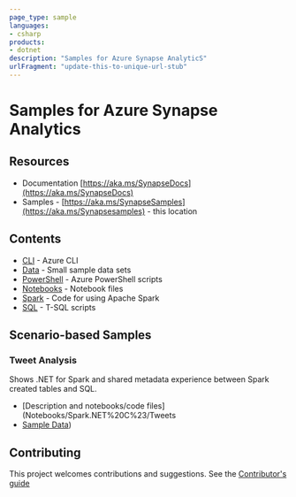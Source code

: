 ```yaml
---
page_type: sample
languages:
- csharp
products:
- dotnet
description: "Samples for Azure Synapse AnalyticS"
urlFragment: "update-this-to-unique-url-stub"
---
```


# Samples for Azure Synapse Analytics

## Resources
* Documentation [https://aka.ms/SynapseDocs](https://aka.ms/SynapseDocs)
* Samples - [https://aka.ms/SynapseSamples](https://aka.ms/Synapsesamples) - this location

## Contents

*  [CLI](https://github.com/Azure-Samples/Synapse/tree/master/CLI) - Azure CLI
*  [Data](https://github.com/Azure-Samples/Synapse/tree/master/Data) - Small sample data sets
*  [PowerShell](https://github.com/Azure-Samples/Synapse/tree/master/PowerShell) - Azure PowerShell scripts
*  [Notebooks](https://github.com/Azure-Samples/Synapse/tree/master/Notebooks) - Notebook files
*  [Spark](https://github.com/Azure-Samples/Synapse/tree/master/Spark) - Code for using Apache Spark
*  [SQL](https://github.com/Azure-Samples/Synapse/tree/master/SQL) - T-SQL scripts 

## Scenario-based Samples

### Tweet Analysis
Shows .NET for Spark and shared metadata experience between Spark created tables and SQL.

* [Description and notebooks/code files](Notebooks/Spark.NET%20C%23/Tweets 
* [Sample Data](Data/Tweets))

## Contributing
This project welcomes contributions and suggestions. See the [Contributor's guide](https://github.com/Azure-Samples/Synapse/tree/master/CONTRIBUTE.md)
